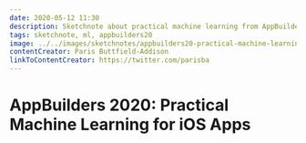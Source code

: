 ```yaml
---
date: 2020-05-12 11:30
description: Sketchnote about practical machine learning from AppBuilders 2020 (online conference)
tags: sketchnote, ml, appbuilders20
image: ../../images/sketchnotes/appbuilders20-practical-machine-learning-small.jpg
contentCreator: Paris Buttfield-Addison
linkToContentCreator: https://twitter.com/parisba
---
```


# AppBuilders 2020: Practical Machine Learning for iOS Apps
